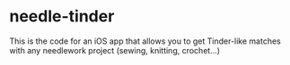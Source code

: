 # needle-tinder
This is the code for an iOS app that allows you to get Tinder-like matches with any needlework project (sewing, knitting, crochet...)
